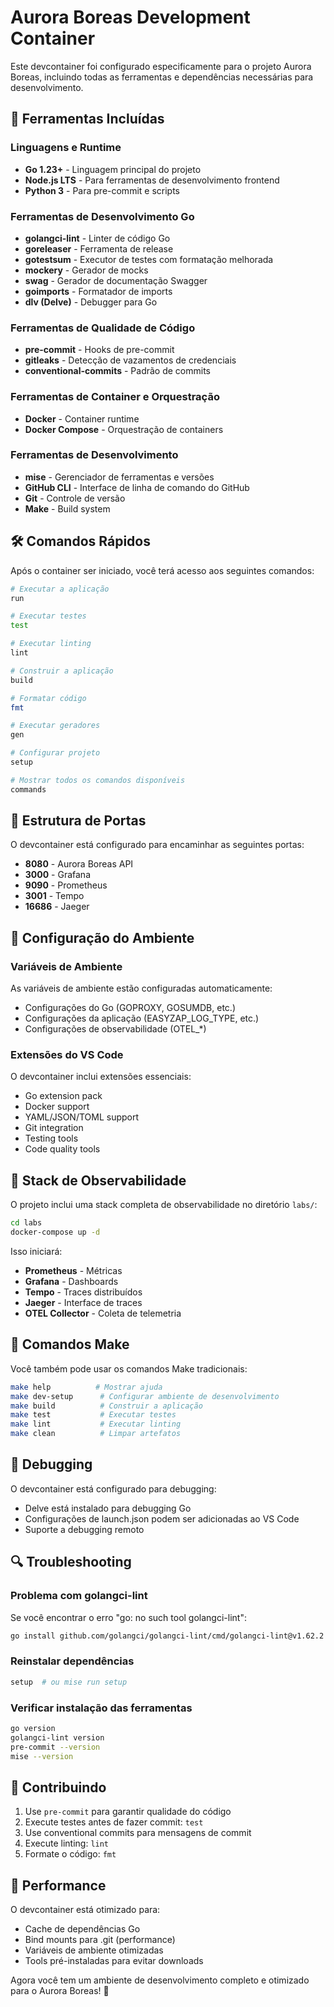 # Aurora Boreas Development Container

Este devcontainer foi configurado especificamente para o projeto Aurora Boreas, incluindo todas as ferramentas e dependências necessárias para desenvolvimento.

## 🚀 Ferramentas Incluídas

### Linguagens e Runtime
- **Go 1.23+** - Linguagem principal do projeto
- **Node.js LTS** - Para ferramentas de desenvolvimento frontend
- **Python 3** - Para pre-commit e scripts

### Ferramentas de Desenvolvimento Go
- **golangci-lint** - Linter de código Go
- **goreleaser** - Ferramenta de release
- **gotestsum** - Executor de testes com formatação melhorada
- **mockery** - Gerador de mocks
- **swag** - Gerador de documentação Swagger
- **goimports** - Formatador de imports
- **dlv (Delve)** - Debugger para Go

### Ferramentas de Qualidade de Código
- **pre-commit** - Hooks de pre-commit
- **gitleaks** - Detecção de vazamentos de credenciais
- **conventional-commits** - Padrão de commits

### Ferramentas de Container e Orquestração
- **Docker** - Container runtime
- **Docker Compose** - Orquestração de containers

### Ferramentas de Desenvolvimento
- **mise** - Gerenciador de ferramentas e versões
- **GitHub CLI** - Interface de linha de comando do GitHub
- **Git** - Controle de versão
- **Make** - Build system

## 🛠️ Comandos Rápidos

Após o container ser iniciado, você terá acesso aos seguintes comandos:

```bash
# Executar a aplicação
run

# Executar testes
test

# Executar linting
lint

# Construir a aplicação
build

# Formatar código
fmt

# Executar geradores
gen

# Configurar projeto
setup

# Mostrar todos os comandos disponíveis
commands
```

## 📁 Estrutura de Portas

O devcontainer está configurado para encaminhar as seguintes portas:

- **8080** - Aurora Boreas API
- **3000** - Grafana
- **9090** - Prometheus  
- **3001** - Tempo
- **16686** - Jaeger

## 🔧 Configuração do Ambiente

### Variáveis de Ambiente
As variáveis de ambiente estão configuradas automaticamente:
- Configurações do Go (GOPROXY, GOSUMDB, etc.)
- Configurações da aplicação (EASYZAP_LOG_TYPE, etc.)
- Configurações de observabilidade (OTEL_*)

### Extensões do VS Code
O devcontainer inclui extensões essenciais:
- Go extension pack
- Docker support
- YAML/JSON/TOML support
- Git integration
- Testing tools
- Code quality tools

## 🚦 Stack de Observabilidade

O projeto inclui uma stack completa de observabilidade no diretório `labs/`:

```bash
cd labs
docker-compose up -d
```

Isso iniciará:
- **Prometheus** - Métricas
- **Grafana** - Dashboards
- **Tempo** - Traces distribuídos
- **Jaeger** - Interface de traces
- **OTEL Collector** - Coleta de telemetria

## 🔄 Comandos Make

Você também pode usar os comandos Make tradicionais:

```bash
make help          # Mostrar ajuda
make dev-setup      # Configurar ambiente de desenvolvimento
make build          # Construir a aplicação
make test           # Executar testes
make lint           # Executar linting
make clean          # Limpar artefatos
```

## 🐛 Debugging

O devcontainer está configurado para debugging:
- Delve está instalado para debugging Go
- Configurações de launch.json podem ser adicionadas ao VS Code
- Suporte a debugging remoto

## 🔍 Troubleshooting

### Problema com golangci-lint
Se você encontrar o erro "go: no such tool golangci-lint":

```bash
go install github.com/golangci/golangci-lint/cmd/golangci-lint@v1.62.2
```

### Reinstalar dependências
```bash
setup  # ou mise run setup
```

### Verificar instalação das ferramentas
```bash
go version
golangci-lint version
pre-commit --version
mise --version
```

## 📝 Contribuindo

1. Use `pre-commit` para garantir qualidade do código
2. Execute testes antes de fazer commit: `test`
3. Use conventional commits para mensagens de commit
4. Execute linting: `lint`
5. Formate o código: `fmt`

## 🎯 Performance

O devcontainer está otimizado para:
- Cache de dependências Go
- Bind mounts para .git (performance)
- Variáveis de ambiente otimizadas
- Tools pré-instaladas para evitar downloads

Agora você tem um ambiente de desenvolvimento completo e otimizado para o Aurora Boreas! 🌌
